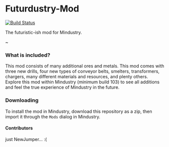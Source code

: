 # Futurdustry-Mod

[![Build Status](https://travis-ci.orgFutureX-Corporate/Futurdustry-Mod.svg?branch=master)](https://travis-ci.org/FutureX-Corporate/Futurdustry-Mod) 

The futuristic-ish mod for Mindustry.

~

### What is included?
  This mod consists of many additional ores and metals. This mod comes with three new drills, four new types of conveyor belts, smelters, transformers, chargers, many different materials and resources, and plenty others. Explore this mod within Mindustry (minimum build 103) to see all additions and feel the true experience of Mindustry in the future.


### Downloading
  To install the mod in Mindustry, download this repository as a zip, then import it through the `Mods` dialog in Mindustry.


#### Contributors
just NewJumper... :(
